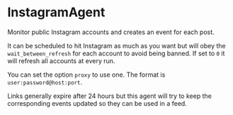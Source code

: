 # InstagramAgent

Monitor public Instagram accounts and creates an event for each post.

It can be scheduled to hit Instagram as much as you want but will obey
  the `wait_between_refresh` for each account to avoid being banned.
  If set to `0` it will refresh all accounts at every run.

You can set the option `proxy` to use one. The format is `user:password@host:port`.

Links generally expire after 24 hours but this agent will try to keep the
  corresponding events updated so they can be used in a feed.
